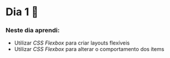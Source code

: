 # Dia 1 📆

### Neste dia aprendi:

* Utilizar *CSS Flexbox* para criar layouts flexíveis
* Utilizar *CSS Flexbox* para alterar o comportamento dos ítems